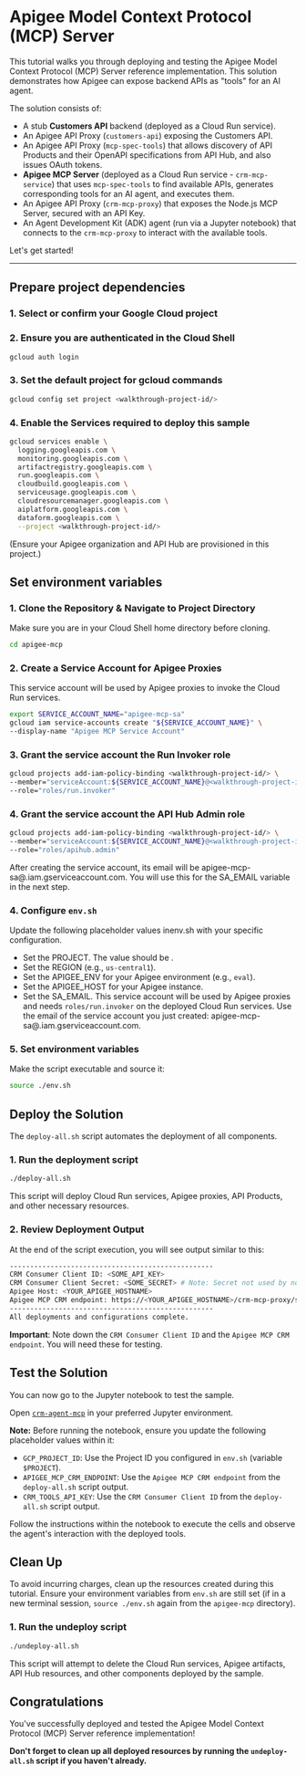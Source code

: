 # Apigee Model Context Protocol (MCP) Server

This tutorial walks you through deploying and testing the Apigee Model Context Protocol (MCP) Server reference implementation. This solution demonstrates how Apigee can expose backend APIs as "tools" for an AI agent.

The solution consists of:

* A stub **Customers API** backend (deployed as a Cloud Run service).
* An Apigee API Proxy (`customers-api`) exposing the Customers API.
* An Apigee API Proxy (`mcp-spec-tools`) that allows discovery of API Products and their OpenAPI specifications from API Hub, and also issues OAuth tokens.
* **Apigee MCP Server** (deployed as a Cloud Run service - `crm-mcp-service`) that uses `mcp-spec-tools` to find available APIs, generates corresponding tools for an AI agent, and executes them.
* An Apigee API Proxy (`crm-mcp-proxy`) that exposes the Node.js MCP Server, secured with an API Key.
* An Agent Development Kit (ADK) agent (run via a Jupyter notebook) that connects to the `crm-mcp-proxy` to interact with the available tools.

Let's get started!

---

## Prepare project dependencies

### 1. Select or confirm your Google Cloud project

<walkthrough-project-setup></walkthrough-project-setup>

### 2. Ensure you are authenticated in the Cloud Shell

```sh
gcloud auth login
```

### 3. Set the default project for gcloud commands

```sh
gcloud config set project <walkthrough-project-id/>
```

### 4. Enable the Services required to deploy this sample

```sh
gcloud services enable \
  logging.googleapis.com \
  monitoring.googleapis.com \
  artifactregistry.googleapis.com \
  run.googleapis.com \
  cloudbuild.googleapis.com \
  serviceusage.googleapis.com \
  cloudresourcemanager.googleapis.com \
  aiplatform.googleapis.com \
  dataform.googleapis.com \
  --project <walkthrough-project-id/>
```

(Ensure your Apigee organization and API Hub are provisioned in this project.)

## Set environment variables

### 1. Clone the Repository & Navigate to Project Directory

Make sure you are in your Cloud Shell home directory before cloning.

```sh
cd apigee-mcp
```

### 2. Create a Service Account for Apigee Proxies

This service account will be used by Apigee proxies to invoke the Cloud Run services.

```sh
export SERVICE_ACCOUNT_NAME="apigee-mcp-sa" 
gcloud iam service-accounts create "${SERVICE_ACCOUNT_NAME}" \
--display-name "Apigee MCP Service Account"
```

### 3. Grant the service account the Run Invoker role

```sh
gcloud projects add-iam-policy-binding <walkthrough-project-id/> \
--member="serviceAccount:${SERVICE_ACCOUNT_NAME}@<walkthrough-project-id/>.iam.gserviceaccount.com" \
--role="roles/run.invoker"
```

### 4. Grant the service account the API Hub Admin role

```sh
gcloud projects add-iam-policy-binding <walkthrough-project-id/> \
--member="serviceAccount:${SERVICE_ACCOUNT_NAME}@<walkthrough-project-id/>.iam.gserviceaccount.com" \
--role="roles/apihub.admin"
```

After creating the service account, its email will be apigee-mcp-sa@<walkthrough-project-id/>.iam.gserviceaccount.com. You will use this for the SA_EMAIL variable in the next step.

### 4. Configure `env.sh`

Update the following placeholder values in<walkthrough-editor-open-file filePath="apigee-mcp/env.sh">env.sh</walkthrough-editor-open-file> with your specific configuration.

* Set the <walkthrough-editor-select-regex filePath="apigee-mcp/env.sh" regex="PROJECT_ID_TO_SET">PROJECT</walkthrough-editor-select-regex>. The value should be <walkthrough-project-id/>.
* Set the <walkthrough-editor-select-regex filePath="apigee-mcp/env.sh" regex="REGION_TO_SET">REGION</walkthrough-editor-select-regex> (e.g., `us-central1`).
* Set the <walkthrough-editor-select-regex filePath="apigee-mcp/env.sh" regex="APIGEE_ENV_TO_SET">APIGEE_ENV</walkthrough-editor-select-regex> for your Apigee environment (e.g., `eval`).
* Set the <walkthrough-editor-select-regex filePath="apigee-mcp/env.sh" regex="APIGEE_HOST_TO_SET">APIGEE_HOST</walkthrough-editor-select-regex> for your Apigee instance.
* Set the <walkthrough-editor-select-regex filePath="apigee-mcp/env.sh" regex="SA_EMAIL_TO_SET">SA_EMAIL</walkthrough-editor-select-regex>. This service account will be used by Apigee proxies and needs `roles/run.invoker` on the deployed Cloud Run services. Use the email of the service account you just created: apigee-mcp-sa@<walkthrough-project-id/>.iam.gserviceaccount.com.

### 5. Set environment variables

Make the script executable and source it:

```sh
source ./env.sh
```

## Deploy the Solution

The `deploy-all.sh` script automates the deployment of all components.

### 1. Run the deployment script

```sh
./deploy-all.sh
```

This script will deploy Cloud Run services, Apigee proxies, API Products, and other necessary resources.

### 2. Review Deployment Output

At the end of the script execution, you will see output similar to this:

```sh
--------------------------------------------------
CRM Consumer Client ID: <SOME_API_KEY>
CRM Consumer Client Secret: <SOME_SECRET> # Note: Secret not used by notebook
Apigee Host: <YOUR_APIGEE_HOSTNAME>
Apigee MCP CRM endpoint: https://<YOUR_APIGEE_HOSTNAME>/crm-mcp-proxy/sse
--------------------------------------------------
All deployments and configurations complete.
```

**Important**: Note down the `CRM Consumer Client ID` and the `Apigee MCP CRM endpoint`. You will need these for testing.

## Test the Solution

You can now go to the Jupyter notebook to test the sample.

Open [`crm-agent-mcp`](https://github.com/GoogleCloudPlatform/apigee-samples/blob/main/apigee-mcp/notebooks/crm-agent-mcp.ipynb) in your preferred Jupyter environment.

**Note:** Before running the notebook, ensure you update the following placeholder values within it:

* `GCP_PROJECT_ID`: Use the Project ID you configured in `env.sh` (variable `$PROJECT`).
* `APIGEE_MCP_CRM_ENDPOINT`: Use the `Apigee MCP CRM endpoint` from the `deploy-all.sh` script output.
* `CRM_TOOLS_API_KEY`: Use the `CRM Consumer Client ID` from the `deploy-all.sh` script output.

Follow the instructions within the notebook to execute the cells and observe the agent's interaction with the deployed tools.

## Clean Up

To avoid incurring charges, clean up the resources created during this tutorial.
Ensure your environment variables from `env.sh` are still set (if in a new terminal session, `source ./env.sh` again from the `apigee-mcp` directory).

### 1. Run the undeploy script

```sh
./undeploy-all.sh
```

This script will attempt to delete the Cloud Run services, Apigee artifacts, API Hub resources, and other components deployed by the sample.

## Congratulations

<walkthrough-conclusion-trophy></walkthrough-conclusion-trophy>

You've successfully deployed and tested the Apigee Model Context Protocol (MCP) Server reference implementation!

**Don't forget to clean up all deployed resources by running the `undeploy-all.sh` script if you haven't already.**
